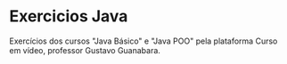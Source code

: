 # Exercicios Java

Exercícios dos cursos "Java Básico" e "Java POO" pela plataforma Curso em vídeo, professor Gustavo Guanabara.
